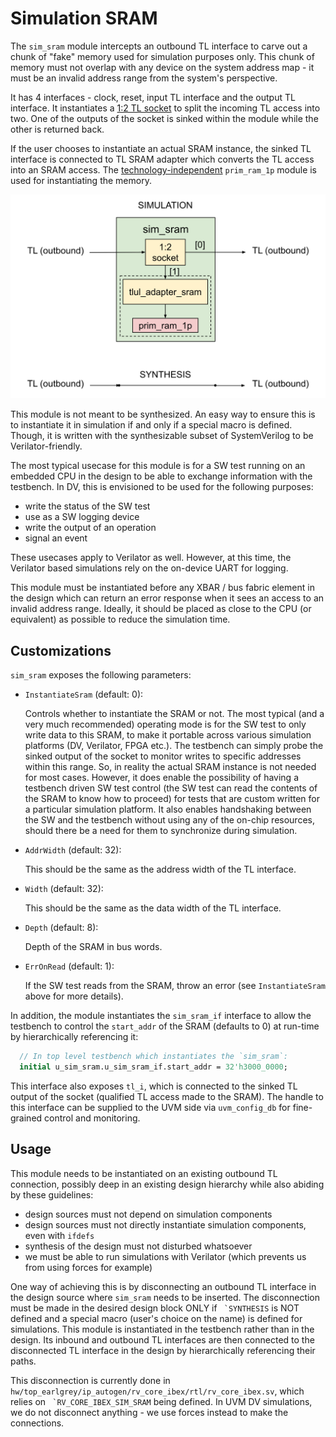 # Simulation SRAM

The `sim_sram` module intercepts an outbound TL interface to carve out a chunk of "fake" memory used for simulation purposes only.
This chunk of memory must not overlap with any device on the system address map - it must be an invalid address range from the system's perspective.

It has 4 interfaces - clock, reset, input TL interface and the output TL interface.
It instantiates a [1:2 TL socket](../../../ip/tlul/README.md#bus-primitives) to split the incoming TL access into two.
One of the outputs of the socket is sinked within the module while the other is returned back.

If the user chooses to instantiate an actual SRAM instance, the sinked TL interface is connected to TL SRAM adapter which converts the TL access into an SRAM access.
The [technology-independent](../../../ip/prim/README.md) `prim_ram_1p` module is used for instantiating the memory.

![Block Diagram](./doc/sim_sram.svg)

This module is not meant to be synthesized.
An easy way to ensure this is to instantiate it in simulation if and only if a special macro is defined.
Though, it is written with the synthesizable subset of SystemVerilog to be Verilator-friendly.

The most typical usecase for this module is for a SW test running on an embedded CPU in the design to be able to exchange information with the testbench.
In DV, this is envisioned to be used for the following purposes:
- write the status of the SW test
- use as a SW logging device
- write the output of an operation
- signal an event

These usecases apply to Verilator as well.
However, at this time, the Verilator based simulations rely on the on-device UART for logging.

This module must be instantiated before any XBAR / bus fabric element in the design which can return an error response when it sees an access to an invalid address range.
Ideally, it should be placed as close to the CPU (or equivalent) as possible to reduce the simulation time.

## Customizations

`sim_sram` exposes the following parameters:

- `InstantiateSram` (default: 0):

  Controls whether to instantiate the SRAM or not.
  The most typical (and a very much recommended) operating mode is for the SW test to only write data to this SRAM, to make it portable across various simulation platforms (DV, Verilator, FPGA etc.).
  The testbench can simply probe the sinked output of the socket to monitor writes to specific addresses within this range.
  So, in reality the actual SRAM instance is not needed for most cases.
  However, it does enable the possibility of having a testbench driven SW test control (the SW test can read the contents of the SRAM to know how to proceed) for tests that are custom written for a particular simulation platform.
  It also enables handshaking between the SW and the testbench without using any of the on-chip resources, should there be a need for them to synchronize during simulation.

- `AddrWidth` (default: 32):

  This should be the same as the address width of the TL interface.

- `Width` (default: 32):

  This should be the same as the data width of the TL interface.

- `Depth` (default: 8):

  Depth of the SRAM in bus words.

- `ErrOnRead` (default: 1):

  If the SW test reads from the SRAM, throw an error (see `InstantiateSram` above for more details).

In addition, the module instantiates the `sim_sram_if` interface to allow the testbench to control the `start_addr` of the SRAM (defaults to 0) at run-time by hierarchically referencing it:
```systemverilog
  // In top level testbench which instantiates the `sim_sram`:
  initial u_sim_sram.u_sim_sram_if.start_addr = 32'h3000_0000;
```
This interface also exposes `tl_i`, which is connected to the sinked TL output of the socket (qualified TL access made to the SRAM).
The handle to this interface can be supplied to the UVM side via `uvm_config_db` for fine-grained control and monitoring.

## Usage

This module needs to be instantiated on an existing outbound TL connection, possibly deep in an existing design hierarchy while also abiding by these guidelines:
- design sources must not depend on simulation components
- design sources must not directly instantiate simulation components, even with `ifdefs`
- synthesis of the design must not disturbed whatsoever
- we must be able to run simulations with Verilator (which prevents us from using forces for example)

One way of achieving this is by disconnecting an outbound TL interface in the design source where `sim_sram` needs to be inserted.
The disconnection must be made in the desired design block ONLY if `` `SYNTHESIS`` is NOT defined and a special macro (user's choice on the name) is defined for simulations.
This module is instantiated in the testbench rather than in the design.
Its inbound and outbound TL interfaces are then connected to the disconnected TL interface in the design by hierarchically referencing their paths.

This disconnection is currently done in `hw/top_earlgrey/ip_autogen/rv_core_ibex/rtl/rv_core_ibex.sv`, which relies on `` `RV_CORE_IBEX_SIM_SRAM`` being defined.
In UVM DV simulations, we do not disconnect anything - we use forces instead to make the connections.
